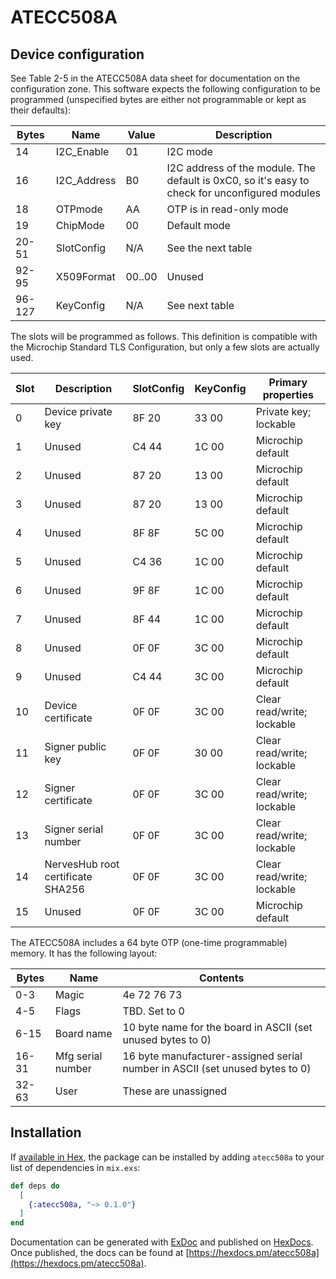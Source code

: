 # ATECC508A

## Device configuration

See Table 2-5 in the ATECC508A data sheet for documentation on the configuration zone.
This software expects the following configuration to be programmed (unspecified bytes
are either not programmable or kept as their defaults):

Bytes  | Name        | Value  | Description
-------|-------------|--------|------------
14     | I2C_Enable  | 01     | I2C mode
16     | I2C_Address | B0     | I2C address of the module. The default is 0xC0, so it's easy to check for unconfigured modules
18     | OTPmode     | AA     | OTP is in read-only mode
19     | ChipMode    | 00     | Default mode
20-51  | SlotConfig  | N/A    | See the next table
92-95  | X509Format  | 00..00 | Unused
96-127 | KeyConfig   | N/A    | See next table

The slots will be programmed as follows. This definition is compatible with the
Microchip Standard TLS Configuration, but only a few slots are actually used.

Slot | Description                       | SlotConfig | KeyConfig | Primary properties
-----|-----------------------------------|------------|-----------|-------------------
0    | Device private key                | 8F 20      | 33 00     | Private key; lockable
1    | Unused                            | C4 44      | 1C 00     | Microchip default
2    | Unused                            | 87 20      | 13 00     | Microchip default
3    | Unused                            | 87 20      | 13 00     | Microchip default
4    | Unused                            | 8F 8F      | 5C 00     | Microchip default
5    | Unused                            | C4 36      | 1C 00     | Microchip default
6    | Unused                            | 9F 8F      | 1C 00     | Microchip default
7    | Unused                            | 8F 44      | 1C 00     | Microchip default
8    | Unused                            | 0F 0F      | 3C 00     | Microchip default
9    | Unused                            | C4 44      | 3C 00     | Microchip default
10   | Device certificate                | 0F 0F      | 3C 00     | Clear read/write; lockable
11   | Signer public key                 | 0F 0F      | 30 00     | Clear read/write; lockable
12   | Signer certificate                | 0F 0F      | 3C 00     | Clear read/write; lockable
13   | Signer serial number              | 0F 0F      | 3C 00     | Clear read/write; lockable
14   | NervesHub root certificate SHA256 | 0F 0F      | 3C 00     | Clear read/write; lockable
15   | Unused                            | 0F 0F      | 3C 00     | Microchip default

The ATECC508A includes a 64 byte OTP (one-time programmable) memory. It has the following
layout:

Bytes  | Name              | Contents
-------|-------------------|--------------------------
0-3    | Magic             | 4e 72 76 73
4-5    | Flags             | TBD. Set to 0
6-15   | Board name        | 10 byte name for the board in ASCII (set unused bytes to 0)
16-31  | Mfg serial number | 16 byte manufacturer-assigned serial number in ASCII (set unused bytes to 0)
32-63  | User              | These are unassigned

## Installation

If [available in Hex](https://hex.pm/docs/publish), the package can be installed
by adding `atecc508a` to your list of dependencies in `mix.exs`:

```elixir
def deps do
  [
    {:atecc508a, "~> 0.1.0"}
  ]
end
```

Documentation can be generated with [ExDoc](https://github.com/elixir-lang/ex_doc)
and published on [HexDocs](https://hexdocs.pm). Once published, the docs can
be found at [https://hexdocs.pm/atecc508a](https://hexdocs.pm/atecc508a).
